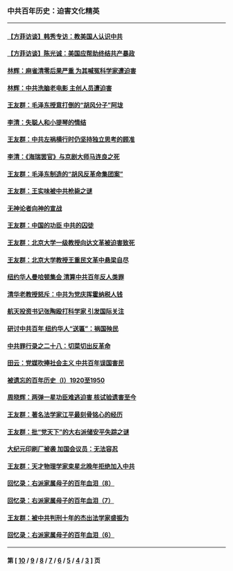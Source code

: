 ### 中共百年历史：迫害文化精英
---
#### [【方菲访谈】韩秀专访：教美国人认识中共](../../pages/nf1176111/n13821310.md?11250430) 
#### [【方菲访谈】陈光诚：美国应帮助终结共产暴政](../../pages/nf1176111/n13759521.md?11250430) 
#### [林辉：麻雀清零后果严重 为其喊冤科学家遭迫害](../../pages/nf1176111/n13746900.md?11250430) 
#### [林辉：中共洗脑老电影 主创人员遭迫害](../../pages/nf1176111/n13699437.md?11250430) 
#### [王友群：毛泽东授意打倒的“胡风分子”阿垅](../../pages/nf1176111/n13592541.md?11250430) 
#### [李清：失聪人和小提琴的情结](../../pages/nf1176111/n13459280.md?11250430) 
#### [王友群：中共左祸横行时仍坚持独立思考的顾准](../../pages/nf1176111/n13444722.md?11250430) 
#### [李清：《海瑞罢官》与京剧大师马连良之死](../../pages/nf1176111/n13412316.md?11250430) 
#### [王友群：毛泽东制造的“胡风反革命集团案”](../../pages/nf1176111/n13324909.md?11250430) 
#### [王友群：王实味被中共枪毙之谜](../../pages/nf1176111/n13307502.md?11250430) 
#### [无神论者向神的宣战](../../pages/nf1176111/n13281535.md?11250430) 
#### [王友群：中国的功臣 中共的囚徒](../../pages/nf1176111/n13291790.md?11250430) 
#### [王友群：北京大学一级教授向达文革被迫害致死](../../pages/nf1176111/n13150966.md?11250430) 
#### [王友群：北京大学教授王重民文革中悬梁自尽](../../pages/nf1176111/n13084645.md?11250430) 
#### [纽约华人曼哈顿集会 清算中共百年反人类罪](../../pages/nf1176111/n13084157.md?11250430) 
#### [清华老教授怒斥：中共为党庆挥霍纳税人钱](../../pages/nf1176111/n13071430.md?11250430) 
#### [航天投资书记张陶殴打科学家 引发国际关注](../../pages/nf1176111/n13069132.md?11250430) 
#### [研讨中共百年 纽约华人“送匾”：祸国殃民](../../pages/nf1176111/n13057367.md?11250430) 
#### [中共罪行录之二十八：切菜切出反革命](../../pages/nf1176111/n13030600.md?11250430) 
#### [田云：党媒吹捧社会主义 中共百年误国害民](../../pages/nf1176111/n13006682.md?11250430) 
#### [被遗忘的百年历史（I）1920至1950](../../pages/nf1176111/n12986411.md?11250430) 
#### [周晓辉：两弹一星功臣难逃迫害 核试验遗害至今](../../pages/nf1176111/n12974997.md?11250430) 
#### [王友群：著名法学家江平最刻骨铭心的经历](../../pages/nf1176111/n12970787.md?11250430) 
#### [王友群：批“党天下”的大右派储安平失踪之谜](../../pages/nf1176111/n12954229.md?11250430) 
#### [大纪元印刷厂被袭 加国会议员：无法容忍](../../pages/nf1176111/n12883028.md?11250430) 
#### [王友群：天才物理学家束星北晚年拒绝加入中共](../../pages/nf1176111/n12792913.md?11250430) 
#### [回忆录：右派家属母子的百年血泪（8）](../../pages/nf1176111/n12706196.md?11250430) 
#### [回忆录：右派家属母子的百年血泪（7）](../../pages/nf1176111/n12706191.md?11250430) 
#### [王友群：被中共判刑十年的杰出法学家盛振为](../../pages/nf1176111/n12706141.md?11250430) 
#### [回忆录：右派家属母子的百年血泪（6）](../../pages/nf1176111/n12698863.md?11250430) 

---
#### 第 [ [10](./10.md?11250430) / [9](./9.md?11250430) / [8](./8.md?11250430) / [7](./7.md?11250430) / [6](./6.md?11250430) / [5](./5.md?11250430) / [4](./4.md?11250430) / [3](./3.md?11250430) ] 页
